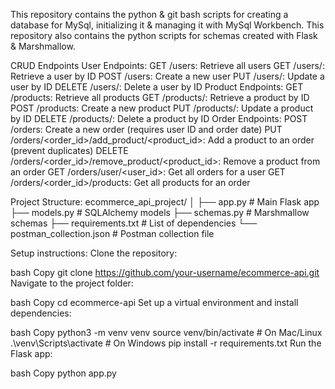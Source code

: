 This repository contains the python & git bash scripts for creating a database for MySql, initializing it & managing it with MySql Workbench.
This repository also contains the python scripts for schemas created with Flask & Marshmallow.

CRUD Endpoints
User Endpoints:
GET /users: Retrieve all users
GET /users/<id>: Retrieve a user by ID
POST /users: Create a new user
PUT /users/<id>: Update a user by ID
DELETE /users/<id>: Delete a user by ID
Product Endpoints:
GET /products: Retrieve all products
GET /products/<id>: Retrieve a product by ID
POST /products: Create a new product
PUT /products/<id>: Update a product by ID
DELETE /products/<id>: Delete a product by ID
Order Endpoints:
POST /orders: Create a new order (requires user ID and order date)
PUT /orders/<order_id>/add_product/<product_id>: Add a product to an order (prevent duplicates)
DELETE /orders/<order_id>/remove_product/<product_id>: Remove a product from an order
GET /orders/user/<user_id>: Get all orders for a user
GET /orders/<order_id>/products: Get all products for an order

Project Structure:
ecommerce_api_project/
│
├── app.py                # Main Flask app
├── models.py             # SQLAlchemy models
├── schemas.py            # Marshmallow schemas
├── requirements.txt      # List of dependencies
└── postman_collection.json # Postman collection file

Setup instructions:
Clone the repository:

bash
Copy
git clone https://github.com/your-username/ecommerce-api.git
Navigate to the project folder:

bash
Copy
cd ecommerce-api
Set up a virtual environment and install dependencies:

bash
Copy
python3 -m venv venv
source venv/bin/activate  # On Mac/Linux
.\venv\Scripts\activate  # On Windows
pip install -r requirements.txt
Run the Flask app:

bash
Copy
python app.py
